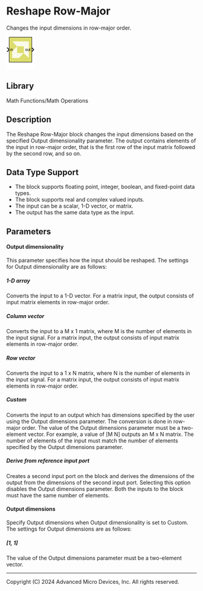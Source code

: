 # Reshape Row-Major

Changes the input dimensions in row-major order.

![](./Images/block.png)

## Library

Math Functions/Math Operations

## Description

The Reshape Row-Major block changes the input dimensions based on the
specified Output dimensionality parameter. The output contains elements
of the input in row-major order, that is the first row of the input
matrix followed by the second row, and so on.

## Data Type Support

- The block supports floating point, integer, boolean, and fixed-point
  data types.
- The block supports real and complex valued inputs.
- The input can be a scalar, 1-D vector, or matrix.
- The output has the same data type as the input.

## Parameters

#### Output dimensionality  
This parameter specifies how the input should be reshaped. The settings
for Output dimensionality are as follows:

##### 1-D array
Converts the input to a 1-D vector. For a matrix input, the output consists of input matrix elements in row-major order.

##### Column vector
Converts the input to a M x 1 matrix, where M is the number of elements in the input signal. For a matrix input, the output consists of input matrix elements in row-major order.

##### Row vector
Converts the input to a 1 x N matrix, where N is the number of elements in the input signal. For a matrix input, the output consists of input matrix elements in row-major order.

##### Custom
Converts the input to an output which has dimensions specified by the user using the Output dimensions parameter. The conversion is done in row-major order. The value of the Output dimensions parameter must be a two-element vector. For example, a value of [M N] outputs an M x N matrix. The number of elements of the input must match the number of elements specified by the Output dimensions parameter.

##### Derive from reference input port
Creates a second input port on the block and derives the dimensions of the output from the dimensions of the second input port. Selecting this option disables the Output dimensions parameter. Both the inputs to the block must have the same number of elements.


#### Output dimensions  
Specify Output dimensions when Output dimensionality is set to Custom.
The settings for Output dimensions are as follows:

##### [1, 1]
The value of the Output dimensions parameter must be a two-element vector.

--------------
Copyright (C) 2024 Advanced Micro Devices, Inc.
All rights reserved.
